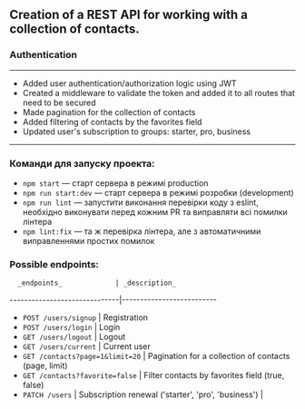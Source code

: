 ## Creation of a REST API for working with a collection of contacts.
### Authentication
***
* Added user authentication/authorization logic using JWT
* Created a middleware to validate the token and added it to all routes that need to be secured
* Made pagination for the collection of contacts
* Added filtering of contacts by the favorites field
* Updated user's subscription to groups: starter, pro, business
***
### Команди для запуску проекта:
- `npm start` &mdash; старт сервера в режимі production
- `npm run start:dev` &mdash; старт сервера в режимі розробки (development)
- `npm run lint` &mdash; запустити виконання перевірки коду з eslint, необхідно виконувати перед кожним PR та виправляти всі помилки лінтера
- `npm lint:fix` &mdash; та ж перевірка лінтера, але з автоматичними виправленнями простих помилок
### Possible endpoints:
      _endpoints_             | _description_
------------------------------|--------------------------
* `POST /users/signup`            | Registration
* `POST /users/login`             | Login
* `GET /users/logout`             | Logout
* `GET /users/current`            | Current user
* `GET /contacts?page=1&limit=20` | Pagination for a collection of contacts (page, limit)
* `GET /contacts?favorite=false`  | Filter contacts by favorites field (true, false)
* `PATCH /users`                  | Subscription renewal ('starter', 'pro', 'business')                               |



